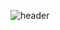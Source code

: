 ![header](https://capsule-render.vercel.app/api?type=Rounded&color=pink&section=header&text=%20一番と申します！%20&fontSize=80)

<br />

